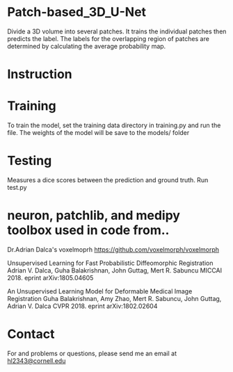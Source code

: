 # Patch-based_3D_U-Net
Divide a 3D volume into several patches. It trains the individual patches then predicts the label. 
The labels for the overlapping region of patches are determined by calculating the average probability map.

# Instruction
# Training
To train the model, set the training data directory in training.py and run the file. The weights of the model will be save to the models/ folder

# Testing
Measures a dice scores between the prediction and ground truth.
Run test.py


# neuron, patchlib, and medipy toolbox used in code from..
Dr.Adrian Dalca's voxelmoprh
https://github.com/voxelmorph/voxelmorph

Unsupervised Learning for Fast Probabilistic Diffeomorphic Registration
Adrian V. Dalca, Guha Balakrishnan, John Guttag, Mert R. Sabuncu
MICCAI 2018. eprint arXiv:1805.04605

An Unsupervised Learning Model for Deformable Medical Image Registration
Guha Balakrishnan, Amy Zhao, Mert R. Sabuncu, John Guttag, Adrian V. Dalca
CVPR 2018. eprint arXiv:1802.02604

# Contact
For and problems or questions, please send me an email at hl2343@cornell.edu
